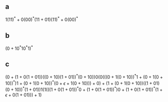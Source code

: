 ## a
$1(11)^*+0(00)^*(11+01)(11)^*+0(00)^*$
<!-- ![DFA](../img/../../img/Assignment/A3/4_a_dfa.png) -->

## b
<!-- ```
#states
A
B
C
#initial
A
#accepting
A
#alphabet
0
1
#transitions
A:0>A
A:1>B
B:0>B
B:1>C
C:0>C
C:1>A
```
$0+\epsilon+10^*10^*1+(0+\epsilon+10^*10^*1)(0+10^*10^*1)^*(0+\epsilon+10^*10^*1)$
 -->

$(0+10^*10^*1)^*$


## c

$(0+(1+0(1+01))((0+10)(1+01))^*(0+10))0(0(((0+1(0+10))^*1+(0+1(0+10))^*)1+(0+1(0+10))^*(0+\epsilon+1(0+10)))+0)+(1+(0+1(0+10))((1+01)(0+10))^*(1+01))1(1(((1+0(1+01))^*0+(1+0(1+01))^*)0+(1+0(1+01))^*(1+\epsilon+0(1+01)))+1)$